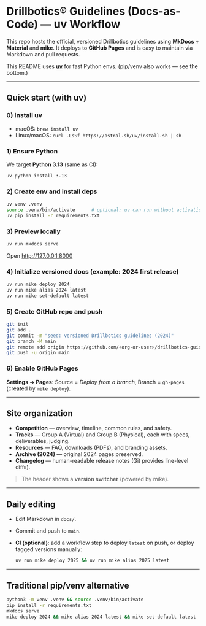# Drillbotics® Guidelines (Docs-as-Code) — **uv** Workflow

This repo hosts the official, versioned Drillbotics guidelines using **MkDocs + Material** and **mike**. It deploys to **GitHub Pages** and is easy to maintain via Markdown and pull requests.

This README uses **[uv](https://github.com/astral-sh/uv)** for fast Python envs. (pip/venv also works — see the bottom.)

---

## Quick start (with **uv**)

### 0) Install uv

- macOS: `brew install uv`
- Linux/macOS: `curl -LsSf https://astral.sh/uv/install.sh | sh`

### 1) Ensure Python

We target **Python 3.13** (same as CI):

```bash
uv python install 3.13
```

### 2) Create env and install deps

```bash
uv venv .venv
source .venv/bin/activate      # optional; uv can run without activation
uv pip install -r requirements.txt
```

### 3) Preview locally

```bash
uv run mkdocs serve
```

Open <http://127.0.0.1:8000>

### 4) Initialize versioned docs (example: 2024 first release)

```bash
uv run mike deploy 2024
uv run mike alias 2024 latest
uv run mike set-default latest
```

### 5) Create GitHub repo and push

```bash
git init
git add .
git commit -m "seed: versioned Drillbotics guidelines (2024)"
git branch -M main
git remote add origin https://github.com/<org-or-user>/drillbotics-guidelines.git
git push -u origin main
```

### 6) Enable GitHub Pages

**Settings → Pages**: Source = *Deploy from a branch*, Branch = `gh-pages` (created by `mike deploy`).

---

## Site organization

- **Competition** — overview, timeline, common rules, and safety.
- **Tracks** — Group A (Virtual) and Group B (Physical), each with specs, deliverables, judging.
- **Resources** — FAQ, downloads (PDFs), and branding assets.
- **Archive (2024)** — original 2024 pages preserved.
- **Changelog** — human-readable release notes (Git provides line-level diffs).

> The header shows a **version switcher** (powered by mike).

---

## Daily editing

- Edit Markdown in `docs/`.
- Commit and push to `main`.
- **CI (optional)**: add a workflow step to deploy `latest` on push, or deploy tagged versions manually:

  ```bash
  uv run mike deploy 2025 && uv run mike alias 2025 latest
  ```

---

## Traditional pip/venv alternative

```bash
python3 -m venv .venv && source .venv/bin/activate
pip install -r requirements.txt
mkdocs serve
mike deploy 2024 && mike alias 2024 latest && mike set-default latest
```
